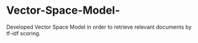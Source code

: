 # Vector-Space-Model-
Developed Vector Space Model in order to retrieve relevant documents by tf-idf scoring.
